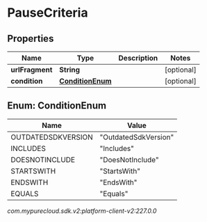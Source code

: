# PauseCriteria


## Properties

| Name | Type | Description | Notes |
| ------------ | ------------- | ------------- | ------------- |
| **urlFragment** | **String** |  |  [optional] |
| **condition** | [**ConditionEnum**](#Enum--ConditionEnum) |  |  [optional] |


## Enum: ConditionEnum

| Name | Value |
| ---- | ----- |
| OUTDATEDSDKVERSION | &quot;OutdatedSdkVersion&quot; | 
| INCLUDES | &quot;Includes&quot; | 
| DOESNOTINCLUDE | &quot;DoesNotInclude&quot; | 
| STARTSWITH | &quot;StartsWith&quot; | 
| ENDSWITH | &quot;EndsWith&quot; | 
| EQUALS | &quot;Equals&quot; | 




_com.mypurecloud.sdk.v2:platform-client-v2:227.0.0_
